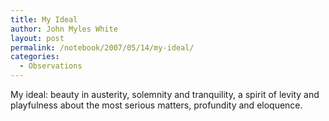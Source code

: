 ```yaml
---
title: My Ideal
author: John Myles White
layout: post
permalink: /notebook/2007/05/14/my-ideal/
categories:
  - Observations
---
```


My ideal: beauty in austerity, solemnity and tranquility, a spirit of levity and playfulness about the most serious matters, profundity and eloquence.
